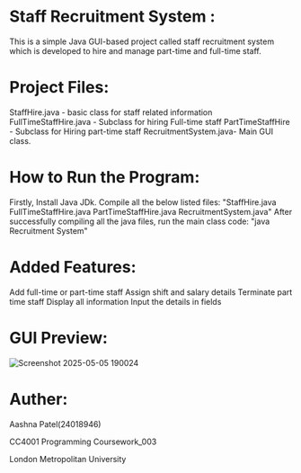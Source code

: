 # Staff Recruitment System :

This is a simple Java GUI-based project called staff recruitment system which is developed to hire and manage part-time and full-time staff.


# Project Files:  

StaffHire.java - basic class for staff related information 
FullTimeStaffHire.java - Subclass for hiring Full-time staff 
PartTimeStaffHire - Subclass for Hiring part-time staff 
RecruitmentSystem.java- Main GUI class.


# How to Run the Program:

Firstly, Install Java JDk.
Compile all the below listed files: "StaffHire.java FullTimeStaffHire.java PartTimeStaffHire.java RecruitmentSystem.java"
After successfully compiling all the java files, run the main class code: "java Recruitment System"


# Added Features:

Add full-time or part-time staff
Assign shift and salary details
Terminate part time staff
Display all information
Input the details in fields

# GUI Preview:

![Screenshot 2025-05-05 190024](https://github.com/user-attachments/assets/cb14b4d6-ad12-4fc1-abf3-ddafe3969e69)


# Auther:

Aashna Patel(24018946)

CC4001 Programming Coursework_003

London Metropolitan University


